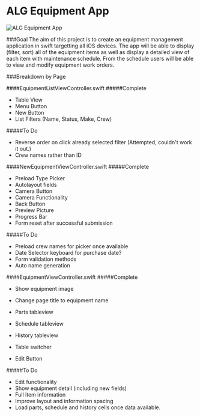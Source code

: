 # ALG Equipment App

![ALG Equipment App](http://www.atlanticlawnandgarden.com/cp/app/img/appLogo.png)

###Goal
The aim of this project is to create an equipment management application in swift targetting all iOS devices. The app will be able to display (filter, sort) all of the equipment items as well as display a detailed view of each item with maintenance schedule. From the schedule users will be able to view and modify equipment work orders. 


###Breakdown by Page

####EquipmentListViewController.swift
#####Complete
* Table View
* Menu Button
* New Button
* List Filters (Name, Status, Make, Crew)

#####To Do
* Reverse order on click already selected filter (Attempted, couldn't work it out.)
* Crew names rather than ID


####NewEquipmentViewController.swift
#####Complete
* Preload Type Picker
* Autolayout fields
* Camera Button
* Camera Functionality
* Back Button
* Preview Picture
* Progress Bar
* Form reset after successful submission

#####To Do
* Preload crew names for picker once available
* Date Selector keyboard for purchase date?
* Form validation methods
* Auto name generation


####EquipmentViewController.swift
#####Complete
* Show equipment image

* Change page title to equipment name
* Parts tableview
* Schedule tableview
* History tableview
* Table switcher
* Edit Button

#####To Do
* Edit functionality
* Show equipment detail (including new fields)
* Full item information
* Improve layout and information spacing
* Load parts, schedule and history cells once data available.
